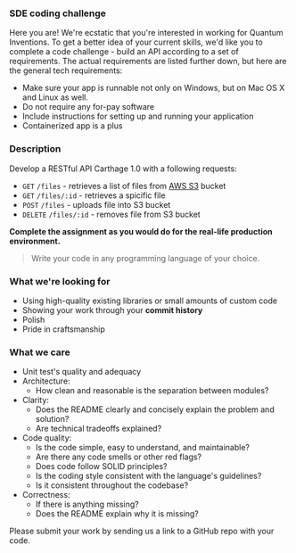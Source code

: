 ### SDE coding challenge

Here you are! We're ecstatic that you're interested in working for Quantum Inventions. 
To get a better idea of your current skills, we'd like you to complete a code challenge - build an API according to a set of requirements. The actual requirements are listed further down, but here are the general tech requirements:
- Make sure your app is runnable not only on Windows, but on Mac OS X and Linux as well.
- Do not require any for-pay software
- Include instructions for setting up and running your application
- Containerized app is a plus

### Description 

Develop a RESTful API Carthage 1.0 with a following requests:

- `GET`  `/files` - retrieves a list of files from [AWS S3](https://aws.amazon.com/s3/) bucket
- `GET`  `/files/:id` - retrieves a spicific file
- `POST` `/files` - uploads file into S3 bucket
- `DELETE` `/files/:id` - removes file from S3 bucket

**Complete the assignment as you would do for the real-life production environment.**
> Write your code in any programming language of your choice. 

### What we're looking for
- Using high-quality existing libraries or small amounts of custom code
- Showing your work through your **commit history**
- Polish
- Pride in craftsmanship

### What we care
- Unit test's quality and adequacy
- Architecture:
    - How clean and reasonable is the separation between modules?
- Clarity: 
    - Does the README clearly and concisely explain the problem and solution? 
    - Are technical tradeoffs explained?
- Code quality: 
    - Is the code simple, easy to understand, and maintainable?
    - Are there any code smells or other red flags? 
    - Does code follow SOLID principles? 
    - Is the coding style consistent with the language's guidelines? 
    - Is it consistent throughout the codebase?
- Correctness: 
    - If there is anything missing?
    - Does the README explain why it is missing?

Please submit your work by sending us a link to a GitHub repo with your code.
